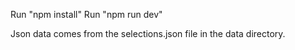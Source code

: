 Run "npm install"
Run "npm run dev"

Json data comes from the selections.json file in the data directory.
